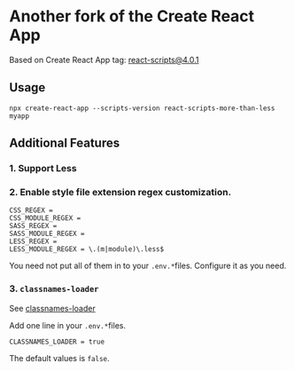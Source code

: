 # Another fork of the Create React App

Based on Create React App tag: react-scripts@4.0.1

## Usage
`
npx create-react-app --scripts-version react-scripts-more-than-less myapp
`

## Additional Features
### 1. Support Less
### 2. Enable style file extension regex customization.
```
CSS_REGEX =
CSS_MODULE_REGEX = 
SASS_REGEX = 
SASS_MODULE_REGEX =
LESS_REGEX = 
LESS_MODULE_REGEX = \.(m|module)\.less$
```

You need not put all of them in to your `.env.*`files. Configure it as you need.

### 3. `classnames-loader` 
See [classnames-loader](https://github.com/itsmepetrov/classnames-loader)

Add one line in your `.env.*`files.

```
CLASSNAMES_LOADER = true
```

The default values is `false`.
